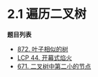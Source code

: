 # 2.1 遍历二叉树

**题目列表**

- [872. 叶子相似的树](https://leetcode.cn/problems/leaf-similar-trees/description/)
- [LCP 44. 开幕式焰火](https://leetcode.cn/problems/sZ59z6/description/)
- [671. 二叉树中第二小的节点](https://leetcode.cn/problems/second-minimum-node-in-a-binary-tree/description/)

